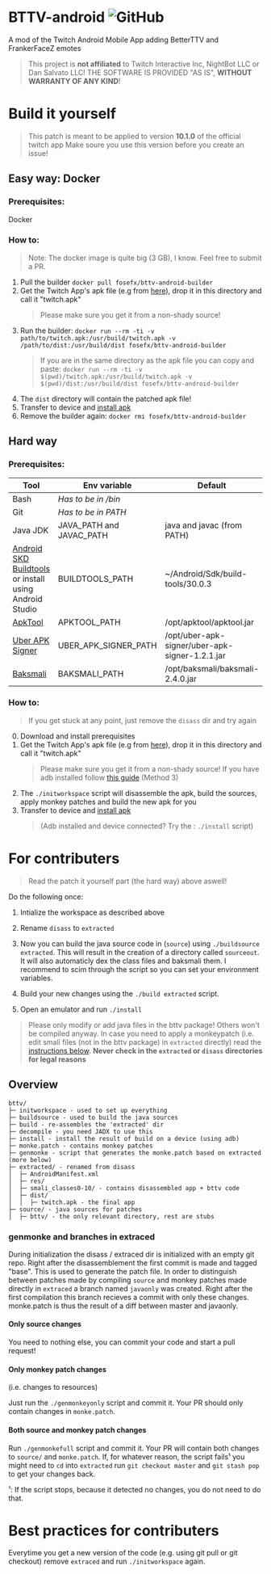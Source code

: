 # BTTV-android ![GitHub](https://img.shields.io/github/license/bttv-android/bttv?style=flat-square)

A mod of the Twitch Android Mobile App adding BetterTTV and FrankerFaceZ emotes

> This project is **not affiliated** to Twitch Interactive Inc, NightBot LLC or Dan Salvato LLC!
> THE SOFTWARE IS PROVIDED "AS IS", **WITHOUT WARRANTY OF ANY KIND**!

# Build it yourself

> This patch is meant to be applied to version **10.1.0** of the official twitch app
> Make soure you use this version before you create an issue!

## Easy way: Docker

### Prerequisites:

Docker

### How to:

> Note: The docker image is quite big (3 GB), I know. Feel free to submit a PR.

1. Pull the builder `docker pull fosefx/bttv-android-builder`
2. Get the Twitch App's apk file (e.g from [here][evozi]), drop it in this directory and call it "twitch.apk"
   > Please make sure you get it from a non-shady source!
3. Run the builder: `docker run --rm -ti -v path/to/twitch.apk:/usr/build/twitch.apk -v /path/to/dist:/usr/build/dist fosefx/bttv-android-builder`
   > If you are in the same directory as the apk file you can copy and paste: `docker run --rm -ti -v $(pwd)/twitch.apk:/usr/build/twitch.apk -v $(pwd)/dist:/usr/build/dist fosefx/bttv-android-builder`
4. The `dist` directory will contain the patched apk file!
5. Transfer to device and [install apk](https://www.wikihow.com/Install-APK-Files-from-a-PC-on-Android)
6. Remove the builder again: `docker rmi fosefx/bttv-android-builder`

## Hard way

### Prerequisites:

| Tool                                                                 | Env variable             | Default                                        |
| -------------------------------------------------------------------- | ------------------------ | ---------------------------------------------- |
| Bash                                                                 | _Has to be in /bin_      |                                                |
| Git                                                                  | _Has to be in PATH_      |                                                |
| Java JDK                                                             | JAVA_PATH and JAVAC_PATH | java and javac (from PATH)                     |
| [Android SKD Buildtools][buildtools] or install using Android Studio | BUILDTOOLS_PATH          | ~/Android/Sdk/build-tools/30.0.3               |
| [ApkTool][apktool]                                                   | APKTOOL_PATH             | /opt/apktool/apktool.jar                       |
| [Uber APK Signer][uber]                                              | UBER_APK_SIGNER_PATH     | /opt/uber-apk-signer/uber-apk-signer-1.2.1.jar |
| [Baksmali][baksmali]                                                 | BAKSMALI_PATH            | /opt/baksmali/baksmali-2.4.0.jar               |

### How to:

> If you get stuck at any point, just remove the `disass` dir and try again

0. Download and install prerequisites
1. Get the Twitch App's apk file (e.g from [here][evozi]), drop it in this directory and call it "twitch.apk"
   > Please make sure you get it from a non-shady source!
   > If you have adb installed follow [this guide][adb-apk] (Method 3)
2. The `./initworkspace` script will disassemble the apk, build the sources, apply monkey patches and build the new apk for you
3. Transfer to device and [install apk](https://www.wikihow.com/Install-APK-Files-from-a-PC-on-Android)
   > (Adb installed and device connected? Try the : `./install` script)

# For contributers

> Read the patch it yourself part (the hard way) above aswell!

Do the following once:

1. Intialize the workspace as described above
2. Rename `disass` to `extracted`

3. Now you can build the java source code in (`source`) using `./buildsource extracted`.
   This will result in the creation of a directory called `sourceout`.
   It will also automaticly dex the class files and baksmali them.
   I recommend to scim through the script so you can set your environment variables.
4. Build your new changes using the `./build extracted` script.
5. Open an emulator and run `./install`

> Please only modify or add java files in the bttv package! Others won't be compiled anyway.
> In case you need to apply a monkeypatch (i.e. edit smali files (not in the bttv package) in `extracted` directly) read the [instructions below](#genmonke-and-branches-in-extraced).
> **Never check in the `extracted` or `disass` directories for legal reasons**

## Overview

```
bttv/
├─ initworkspace - used to set up everything
├─ buildsource - used to build the java sources
├─ build - re-assembles the 'extracted' dir
├─ decompile - you need JADX to use this
├─ install - install the result of build on a device (using adb)
├─ monke.patch - contains monkey patches
├─ genmonke - script that generates the monke.patch based on extracted (more below)
├─ extracted/ - renamed from disass
│  ├─ AndroidManifest.xml
│  ├─ res/
│  ├─ smali_classes0-10/ - contains disassembled app + bttv code
│  ├─ dist/
│  │  ├─ twitch.apk - the final app
├─ source/ - java sources for patches
│  ├─ bttv/ - the only relevant directory, rest are stubs

```

### genmonke and branches in extraced

During initialization the disass / extraced dir is initialized with an empty git repo.
Right after the disassemblement the first commit is made and tagged "base".
This is used to generate the patch file.
In order to distinguish between patches made by compiling `source` and monkey patches made directly in `extraced`
a branch named `javaonly` was created. Right after the first compilation this branch recieves a commit with only these changes.
monke.patch is thus the result of a diff between master and javaonly.

#### Only source changes

You need to nothing else, you can commit your code and start a pull request!

#### Only monkey patch changes

(i.e. changes to resources)

Just run the `./genmonkeyonly` script and commit it. Your PR should only contain changes in `monke.patch`.

#### Both source and monkey patch changes

Run `./genmonkefull` script and commit it. Your PR will contain both changes to `source/` and `monke.patch`.
If, for whatever reason, the script fails¹ you might need to `cd` into `extracted` run `git checkout master` and `git stash pop` to get your changes back.

¹: If the script stops, because it detected no changes, you do not need to do that.

# Best practices for contributers

Everytime you get a new version of the code (e.g. using git pull or git checkout) remove `extraced` and run `./initworkspace` again.

[baksmali]: https://github.com/JesusFreke/smali
[uber]: https://github.com/patrickfav/uber-apk-signer/releases/latest
[apktool]: https://ibotpeaches.github.io/Apktool/
[buildtools]: ttps://androidsdkmanager.azurewebsites.net/Buildtools
[evozi]: https://apps.evozi.com/apk-downloader/?id=tv.twitch.android.app
[adb-apk]: https://beebom.com/how-extract-apk-android-app/
